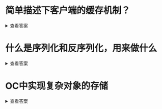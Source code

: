 
# 简单描述下客户端的缓存机制？
<details>
<summary>查看答案</summary>
  
- 从内存里面读取是否有缓存
- 内存没有缓存就读取本地数据库或者文件是否有缓存
- 如果没有缓存就请求网络，请求完毕将数据保存在内存或者本地数据库或者文件中供下次读取。
</details>

# 什么是序列化和反序列化，用来做什么
<details>
<summary>查看答案</summary>
  
序列化话时将对象直接转换称字节`Data`数据保存在数据库或者文件中，反序列化是将`Data`转换称对象直接使用。  
</details>

# OC中实现复杂对象的存储
<details>
<summary>查看答案</summary>
  
实现`NSCoding`协议，进行对象序列化成`Data`保存在文件或者数据库中。  
</details>
